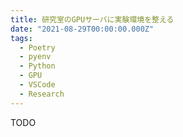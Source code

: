 ```yaml
---
title: 研究室のGPUサーバに実験環境を整える
date: "2021-08-29T00:00:00.000Z"
tags:
  - Poetry
  - pyenv
  - Python
  - GPU
  - VSCode
  - Research
---
```


TODO

